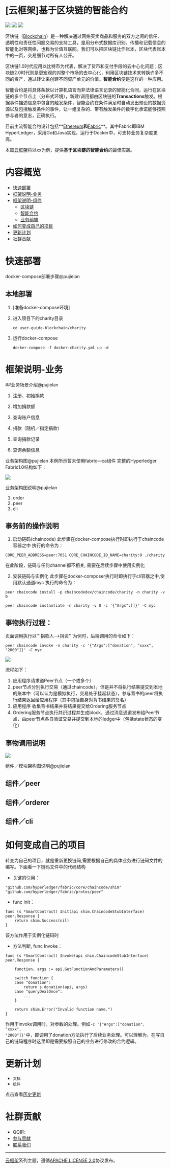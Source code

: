 # [云框架]基于区块链的智能合约

![](https://img.shields.io/badge/Release-v1.5-green.svg)
[![](https://img.shields.io/badge/Producer-Gemrails-orange.svg)](CONTRIBUTORS.md)
![](https://img.shields.io/badge/License-Apache_2.0-blue.svg)

区块链（[Blockchain](https://www.blockchain.com/)）是一种解决通过网络买卖商品和服务的双方之间的信任、透明性和责任性问题交易的支持工具，是用分布式数据库识别、传播和记载信息的智能化对等网络，也称为价值互联网。我们可以把区块链比作账本，区块代表账本中的一页，交易细节对所有人公开。

区块链1.0时代应用以比特币为代表，解决了货币和支付手段的去中心化问题；区块链2.0时代则是更宏观的对整个市场的去中心化，利用区块链技术来转换许多不同的资产，通过转让来创建不同资产单元的价值。**智能合约**便是这样的一种应用。

智能合约是将具体条款以计算机语言而非法律语言记录的智能化合同，运行在区块链的多个节点上（分布式环境），新建/调用都由区块链的**Transactions**触发。根据事件描述信息中包含的触发条件，智能合约在条件满足时自动发出预设的数据资源以及包括触发条件的事件，让一组复杂的、带有触发条件的数字化承诺能够按照参与者的意志，正确执行。
 
目前主流智能合约设计包括**[Ethereum](https://www.ethereum.org/)**和**[Fabric](https://www.ibm.com/blockchain/hyperledger.html)**。其中Fabric即IBM HyperLedger，采用Go和Java实现，运行于Docker中，可支持业务复杂度更高。

本篇[云框架](ABOUT.md)将以xx为例，提供**基于区块链的智能合约**的最佳实践。

# 内容概览

* [快速部署](#快速部署)
* [框架说明-业务](#框架说明-业务)
* [框架说明-组件](#框架说明-组件)
    * [区块链](#区块链)
    * [智能合约](#智能合约)
    * [业务前端](#业务前端)
* [如何变成自己的项目](#如何变成自己的项目)
* [更新计划](#更新计划)
* [社群贡献](#社群贡献)

# <a name="快速部署"></a>快速部署

docker-compose部署步骤@pujielan

## 本地部署
1. [准备docker-compose环境]
2. 进入项目下的charity目录

    ```
    cd user-guide-blockchain/charity
    ```
3. 运行docker-compose

    ```
    docker-compose -f docker-charity.yml up -d
    ```

# <a name="框架说明-业务"></a>框架说明-业务

##业务场景介绍@pujielan

1. 注册、初始捐款

2. 增加捐款额

3. 查询账户信息

4. 捐款（随机／指定捐款）

5. 查询捐款记录  

6. 查询余额信息


业务架构图@pujielan
本例所示暂未使用fabric—ca组件
完整的Hyperledger Fabric1.0结构如下：

![](https://github.com/cloudframeworks-blockchain/user-guide-blockchain/blob/master/image/fabric_struct.png)


业务架构图说明@pujielan 

1. order
2. peer
3. cli

## 事务前的操作说明
1. 启动链码(chaincode)
此步骤在docker-compose执行时即执行于chaincode容器之中
执行的命令为：

```
CORE_PEER_ADDRESS=peer:7051 CORE_CHAINCODE_ID_NAME=charity:0 ./charity
```
在此阶段，链码与任何channel都不相关, 需要在后续步骤中使用实例化

2. 安装链码与实例化
此步骤在docker-composer执行时即执行于cli容器之中,使用默认通道myc
执行的命令为：

```
peer chaincode install -p chaincodedev/chaincode/charity -n charity -v 0
```

```
peer chaincode instantiate -n charity -v 0 -c '{"Args":[]}' -C myc
```

## 事物执行过程：
页面调用执行以'''捐款人-->捐资'''为例时，后端调用的命令如下：

```
peer chaincode invoke -n charity -c '{"Args":["donation", "xxxx", "2000"]}' -C myc
```
![](https://github.com/cloudframeworks-blockchain/user-guide-blockchain/blob/master/image/running.png)

流程如下：

1. 应用程序请求道Peer节点（一个或多个）
2. peer节点分别执行交易（通过chaincode），但是并不将执行结果提交到本地的账本中（可以认为是模拟执行，交易处于挂起状态），参与背书的peer将执行结果返回给应用程序（其中包括自身对背书结果的签名）
3. 应用程序 收集背书结果并将结果提交给Ordering服务节点
4. Ordering服务节点执行共识过程并生成block，通过消息通道发布给Peer节点，由peer节点各自验证交易并提交到本地的ledger中（包括state状态的变化）


## 事物调用说明
![](https://github.com/cloudframeworks-blockchain/user-guide-blockchain/blob/master/image/fabric%E8%B0%83%E7%94%A8%E7%BB%93%E6%9E%84.png)

组件／模块架构图说明@pujielan

## 组件／peer



## 组件／orderer



## 组件／cli


# <a name="如何变成自己的项目">如何变成自己的项目

转变为自己的项目，就是重新更换链码,需要根据自己的具体业务进行链码文件的编写。下面看一下链码文件中的代码结构

* 关键的引用：

```
"github.com/hyperledger/fabric/core/chaincode/shim"
"github.com/hyperledger/fabric/protos/peer"
```

* func Init：

```
func (s *SmartContract) Init(api shim.ChaincodeStubInterface) peer.Response {
	return shim.Success(nil)
}
```
该方法作用于实例化链码时

* 方法判断, func Invoke：

```
func (s *SmartContract) Invoke(api shim.ChaincodeStubInterface) peer.Response {

	function, args := api.GetFunctionAndParameters()

	switch function {
	case "donation":
		return s.donation(api, args)
	case "queryDealOnce":
		...
	}

	return shim.Error("Invalid function name.")
}
```
作用于invoke调用时，对参数的处理。例如<code>-c '{"Args":["donation", "xxxx", "2000"]}'</code>中，即调用了donation方法执行了后续业务处理。可以理解为，在写自己的链码程序时这里即是需要按照自己的业务进行修改的合约逻辑。

# <a name="更新计划"></a>更新计划

* `文档` 
* `组件` 

点击查看[历史更新](CHANGELOG.md)

# <a name="社群贡献"></a>社群贡献

+ QQ群: 
+ [参与贡献](CONTRIBUTING.md)
+ [联系我们](mailto:info@goodrain.com)

-------

[云框架](ABOUT.md)系列主题，遵循[APACHE LICENSE 2.0](LICENSE.md)协议发布。


